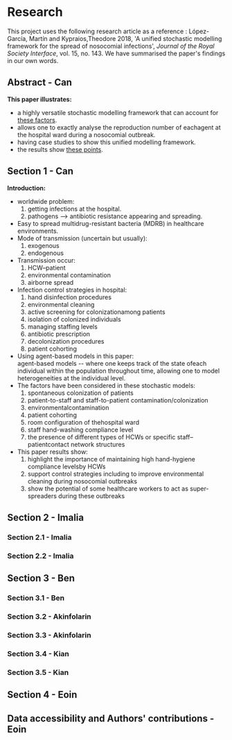 # Research

This project uses the following research article as a reference :
López-García, Martín  and Kypraios,Theodore 2018, 'A unified stochastic modelling framework for the spread of nosocomial infections', *Journal of the Royal Society Interface*, vol. 15, no. 143.
We have summarised the paper's findings in our own words. 

## Abstract - Can
**This paper illustrates:**
- a highly versatile stochastic modelling framework that can account for [these factors](#factors).
- allows one to exactly analyse the reproduction number of eachagent at the hospital ward during a nosocomial outbreak.
- having case studies to show this unified modelling framework.
- the results show [these points](#show).
## Section 1 - Can
**Introduction:**
- worldwide problem:
    1. getting infections at the hospital.
    2. pathogens --> antibiotic resistance appearing and spreading.
- Easy to spread multidrug-resistant bacteria (MDRB) in healthcare environments.
- Mode of transmission (uncertain but usually):
    1. exogenous
    2. endogenous
- Transmission occur:
    1. HCW–patient
    2. environmental contamination
    3. airborne spread
- Infection control strategies in hospital:
    1. hand disinfection procedures
    2. environmental  cleaning
    3. active  screening  for colonizationamong patients
    4. isolation of colonized individuals
    5. managing staffing levels
    6. antibiotic prescription 
    7. decolonization procedures
    8. patient cohorting
- Using agent-based models in this paper:  
  agent-based models -- where one keeps track of the state ofeach individual within the population throughout time, allowing one to model heterogeneities at the individual level.
- The factors <a name="factors"></a> have been considered in these stochastic models:  
    1. spontaneous colonization of patients
    2. patient-to-staff and staff-to-patient contamination/colonization
    3. environmentalcontamination
    4. patient cohorting
    5. room configuration of thehospital ward
    6. staff hand-washing compliance level
    7. the presence of different types of HCWs or specific staff–patientcontact network structures
- This paper results show: <a name="show"></a>
    1. highlight the importance of maintaining high hand-hygiene compliance levelsby HCWs
    2. support control strategies including to improve environmental cleaning during nosocomial outbreaks
    3. show the potential of some healthcare workers to act as super-spreaders during these outbreaks
    
## Section 2 - Imalia
### Section 2.1 - Imalia
### Section 2.2 - Imalia
## Section 3 - Ben
### Section 3.1 - Ben
### Section 3.2 - Akinfolarin
### Section 3.3 - Akinfolarin
### Section 3.4 - Kian
### Section 3.5 - Kian
## Section 4 - Eoin
## Data accessibility and Authors' contributions - Eoin
